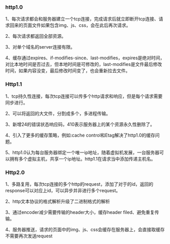### http1.0

1、每次请求都会和服务器建立一个tcp连接，完成请求后就立即断开tcp连接、请求回来的页面文件如果包含img、js、css，会在此后再次请求。

2、每次请求都返回全部资源。

3、对单个域名的server连接有限。

4、缓存通过expires、if-modifies-since、last-modifies，expires是绝对时间，对比本地时间是否过去，但本地时间是可修改的，last-modifies是文件最后修改时间，如果内容没变，最后修改时间变了，也会重新拉去文件。

### Http1.1

1、tcp持久性连接，每次tcp连接可以传多个http请求和响应，但是每个请求需要同步进行。

2、可以将返回的大文件，分割成多个，多进程传输。

3、新增24的错误状态响应码，410表示服务器上的某个资源永久性删除了。

4、引入了更多的缓存策略，例如:cache control和Etag解决了http1.0的缓存问题。

5、http1.0认为每台服务器绑定一个唯一ip地址，随着虚拟机发展，一台服务器可以拥有多个虚拟主机，共享一个ip地址。http1.1在请求当中添加传递主机名。

### Http2.0

1、多路复用，每次tcp连接的多个http的request，添加了对于的id，返回的response可以对应上id，可以异步并非进行多个request。

2、http文本协议的格式解析升级了二进制格式的解析

3、通过encoder减少需要传输的header大小，缓存header filed、避免重复传输。

4、服务器推送，请求的页面中的img、js、css会缓存在服务器上，会直接取缓存不需要再次发送request